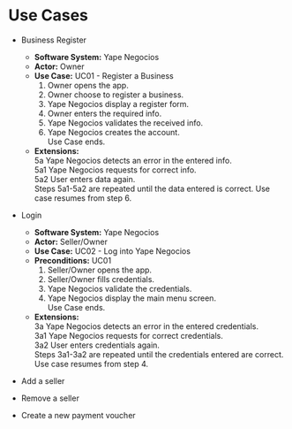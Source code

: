 # Use Cases

- Business Register
	* **Software System:** Yape Negocios
	* **Actor:** Owner
	* **Use Case:** UC01 - Register a Business
		1. Owner opens the app.
		2. Owner choose to register a business.
		3. Yape Negocios display a register form.
		4. Owner enters the required info.
		5. Yape Negocios validates the received info.
		6. Yape Negocios creates the account.\
		Use Case ends.
	* **Extensions:**\
		5a Yape Negocios detects an error in the entered info.\
		5a1 Yape Negocios requests for correct info.\
		5a2 User enters data again.\
		Steps 5a1-5a2 are repeated until the data entered is correct. Use case resumes from step 6.

- Login
	* **Software System:** Yape Negocios
	* **Actor:** Seller/Owner
	* **Use Case:** UC02 - Log into Yape Negocios
	* **Preconditions:** UC01
		1. Seller/Owner opens the app.
		2. Seller/Owner fills credentials.
		3. Yape Negocios validate the credentials.
		4. Yape Negocios display the main menu screen.\
		Use Case ends.
	* **Extensions:**\
		3a Yape Negocios detects an error in the entered credentials.\
		3a1 Yape Negocios requests for correct credentials.\
		3a2 User enters credentials again.\
		Steps 3a1-3a2 are repeated until the credentials entered are correct. Use case resumes from step 4.

- Add a seller

- Remove a seller

- Create a new payment voucher

